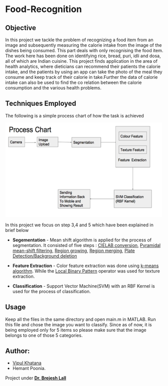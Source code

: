 # Food-Recognition

## Objective
In this project we tackle the problem of recognizing a food item from an image and subsequently measuring the calorie intake from the image of the dishes being consumed. This part deals with only recognising the food item. The work here has been done on identifying rice, bread, puri, idli and dosa, all of which are Indian cuisine. This project finds application in the area of health analytics, where dieticians can recommend their patients the calorie intake, and the patients by using an app can take the photo of the meal they consume and keep track of their calorie in take.Further the data of calorie intake can also be used to find the co relation between the calorie consumption and the various health problems.  

## Techniques Employed 
The following is a simple process chart of how the task is achieved 

<img src="flow_chart.png" alt="Drawing" width="500" height="300"/>

In this project we focus on step 3,4 and 5 which have been explained in brief below 

+ **Segementation** - Mean shift algorithm is applied for the process of segmentation. It consisted of five steps : [CIELAB conversion](https://en.wikipedia.org/wiki/Lab_color_space), [Pyramidal mean-shift filtering](https://en.wikipedia.org/wiki/Mean_shift), [Region growing](https://en.wikipedia.org/wiki/Region_growing), [Region merging](https://en.wikipedia.org/wiki/Statistical_region_merging), [Plate Detection/Background deletion](https://en.wikipedia.org/wiki/Background_subtraction) 

+ **Feature Extraction** - Color feature extraction was done using [k-means algorithm](https://en.wikipedia.org/wiki/K-means_clustering). While the [Local Binary Pattern](https://en.wikipedia.org/wiki/Local_binary_patterns) operator was used for texture extraction. 

+ **Classification** - Support Vector Machine(SVM) with an RBF Kernel is used for the process of classification. 

## Usage 
Keep all the files in the same directory and open main.m in MATLAB. Run this file and chose the image you want to classify. Since as of now, it is being employed only for 5 items so please make sure that the image belongs to one of those 5 categories. 



## Author: 
* [Vipul Khatana](https://github.com/vipul-khatana)
* Hemant Poonia. 

Project under [**Dr. Brejesh Lall**](http://ee.iitd.ernet.in/people/brijeshlall.html)
